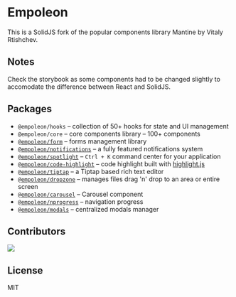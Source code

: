 # Empoleon

This is a SolidJS fork of the popular components library Mantine by Vitaly Rtishchev.

## Notes

Check the storybook as some components had to be changed slightly to accomodate the difference between React and SolidJS.

## Packages

- `@empoleon/hooks` – collection of 50+ hooks for state and UI management
- `@empoleon/core` – core components library – 100+ components
- [`@empoleon/form`](https://mantine.dev/form/use-form) – forms management library
- [`@empoleon/notifications`](https://mantine.dev/x/notifications) – a fully featured notifications system
- [`@empoleon/spotlight`](https://mantine.dev/x/spotlight) – `Ctrl + K` command center for your application
- [`@empoleon/code-highlight`](https://mantine.dev/x/code-highlight/) – code highlight built with [highlight.js](https://highlightjs.org/)
- [`@empoleon/tiptap`](https://mantine.dev/x/tiptap) – a Tiptap based rich text editor
- [`@empoleon/dropzone`](https://mantine.dev/x/dropzone) – manages files drag 'n' drop to an area or entire screen
- [`@empoleon/carousel`](https://mantine.dev/x/carousel) – Carousel component
- [`@empoleon/nprogress`](https://mantine.dev/x/nprogress) – navigation progress
- [`@empoleon/modals`](https://mantine.dev/x/modals) – centralized modals manager


## Contributors

<a href="https://github.com/paulm17">
  <img src="https://avatars.githubusercontent.com/u/387463?s=60&v=4" />
</a>

## License

MIT
